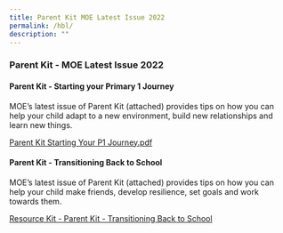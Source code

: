 ```yaml
---
title: Parent Kit MOE Latest Issue 2022
permalink: /hbl/
description: ""
---
```

### **Parent Kit - MOE Latest Issue 2022**
#### **Parent Kit - Starting your Primary 1 Journey**
MOE’s latest issue of Parent Kit (attached) provides tips on how you can help your child adapt to a new environment, build new relationships and learn new things.


[Parent Kit Starting Your P1 Journey.pdf](/files/parent%20kit%20p1%20journey.pdf)

#### **Parent Kit - Transitioning Back to School**
MOE’s latest issue of Parent Kit (attached) provides tips on how you can help your child make friends, develop resilience, set goals and work towards them.



[Resource Kit - Parent Kit - Transitioning Back to School](/files/back%20to%20school.pdf)